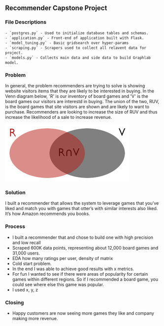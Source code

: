 ## Recommender Capstone Project

### File Descriptions
	- `postgres.py` - Used to initialize database tables and schemas.
	- `application.py` - Front-end of application built with Flask.
	- `model_tuning.py` - Basic gridsearch over hyper-params
	- `scraping.py` - Scrapers used to collect all relavent data for project.
	- `models.py` - Collects main data and side data to build Graphlab model.

### Problem
In general, the problem recommenders are trying to solve is showing website visitors items that they are likely to be interested in buying. In the Venn diagram below, 'R' is our inventory of board games and 'V' is the board games our visitors are interestd in buying. The union of the two, RUV, is the board games that site visitors are shown and are likely to want to purchase. Recommenders are looking to increase the size of RUV and thus increase the likelihood of a sale to increase revenue.  

![Alt text](/img/venn.png?raw=true "Image Title")

### Solution
I built a recommender that allows the system to leverage games that you’ve liked and match you with games that otter’s with similar interests also liked. It’s how Amazon recommends you books. 


### Process
-  I built a recommender that and chose to build one with high precision and low recall
- Scraped 600K data points, representing about 12,000 board games and 31,000 users.
- EDA how many ratings per user, density of matrix
- Cold start problem.
- In the end I was able to achieve good results with x metrics.
- For fun I wanted to see if there were areas of popularity for certain games within different regions. So if I recommended a board game, you could see where else this game was popular.
- I used x, y, z

### Closing
- Happy customers are now seeing more games they like and company making more revenue.

